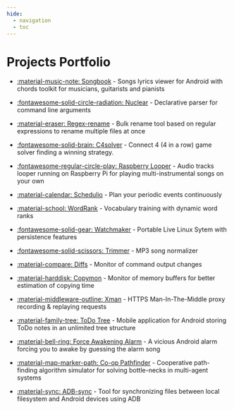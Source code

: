 ```yaml
---
hide:
  - navigation
  - toc
---
```


# Projects Portfolio

- [:material-music-note: Songbook](https://github.com/igrek51/android-songbook) -
  Songs lyrics viewer for Android with chords toolkit for musicians, guitarists and pianists

- [:fontawesome-solid-circle-radiation: Nuclear](https://github.com/igrek51/nuclear) - 
  Declarative parser for command line arguments

- [:material-eraser: Regex-rename](https://github.com/igrek51/regex-rename) - 
  Bulk rename tool based on regular expressions to rename multiple files at once

- [:fontawesome-solid-brain: C4solver](https://github.com/igrek51/connect4solver) - 
  Connect 4 (4 in a row) game solver finding a winning strategy.

- [:fontawesome-regular-circle-play: Raspberry Looper](https://github.com/igrek51/raspberry-looper) - 
  Audio tracks looper running on Raspberry Pi for playing multi-instrumental songs on your own

- [:material-calendar: Schedulio](https://github.com/igrek51/schedulio) - 
  Plan your periodic events continuously

- [:material-school: WordRank](https://github.com/igrek51/wordrank) - 
  Vocabulary training with dynamic word ranks

- [:fontawesome-solid-gear: Watchmaker](https://github.com/igrek51/watchmaker) - 
  Portable Live Linux Sytem with persistence features

- [:fontawesome-solid-scissors: Trimmer](https://github.com/igrek51/trimmer) - 
  MP3 song normalizer

- [:material-compare: Diffs](https://github.com/igrek51/diffs) - 
  Monitor of command output changes

- [:material-harddisk: Copymon](https://github.com/igrek51/copymon) - 
  Monitor of memory buffers for better estimation of copying time

- [:material-middleware-outline: Xman](https://github.com/igrek51/xman) - 
  HTTPS Man-In-The-Middle proxy recording & replaying requests

- [:material-family-tree: ToDo Tree](https://github.com/igrek51/todotree) - 
  Mobile application for Android storing ToDo notes in an unlimited tree structure

- [:material-bell-ring: Force Awakening Alarm](https://github.com/igrek51/force-awakening-alarm) - 
  A vicious Android alarm forcing you to awake by guessing the alarm song

- [:material-map-marker-path: Co-op Pathfinder](https://github.com/igrek51/coop-pathfinder) - 
  Cooperative path-finding algorithm simulator for solving bottle-necks in multi-agent systems

- [:material-sync: ADB-sync](https://github.com/igrek51/adb-sync) - 
  Tool for synchronizing files between local filesystem and Android devices using ADB
